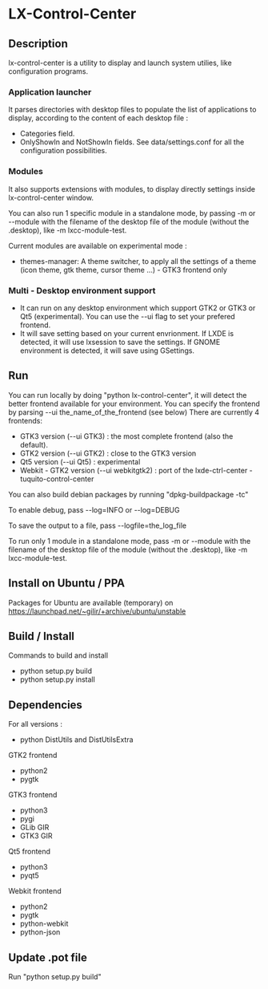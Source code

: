 # LX-Control-Center

## Description

lx-control-center is a utility to display and launch system utilies, like configuration programs.

### Application launcher

It parses directories with desktop files to populate the list of applications to display, according to the content of each desktop file :
 - Categories field.
 - OnlyShowIn and NotShowIn fields.
See data/settings.conf for all the configuration possibilities.

### Modules

It also supports extensions with modules, to display directly settings inside lx-control-center window.

You can also run 1 specific module in a standalone mode, by passing -m or --module with the filename of the desktop file of the module (without the .desktop), like -m lxcc-module-test.

Current modules are available on experimental mode :
 - themes-manager: A theme switcher, to apply all the settings of a theme (icon theme, gtk theme, cursor theme ...) - GTK3 frontend only


### Multi - Desktop environment support

 - It can run on any desktop environment which support GTK2 or GTK3 or Qt5 (experimental). You can use the --ui flag to set your prefered frontend.
 - It will save setting based on your current envrionment. If LXDE is detected, it will use lxsession to save the settings. If GNOME environment is detected, it will save using GSettings.


## Run

You can run locally by doing "python lx-control-center", it will detect the better frontend available for your environment.
You can specify the frontend by parsing --ui the_name_of_the_frontend (see below)
There are currently 4 frontends:
 - GTK3 version (--ui GTK3) : the most complete frontend (also the default).
 - GTK2 version (--ui GTK2) : close to the GTK3 version
 - Qt5 version (--ui Qt5) : experimental
 - Webkit - GTK2 version (--ui webkitgtk2) : port of the lxde-ctrl-center - tuquito-control-center

You can also build debian packages by running "dpkg-buildpackage -tc"

To enable debug, pass --log=INFO or --log=DEBUG

To save the output to a file, pass --logfile=the_log_file

To run only 1 module in a standalone mode, pass -m or --module with the filename of the desktop file of the module (without the .desktop), like -m lxcc-module-test.


## Install on Ubuntu / PPA

Packages for Ubuntu are available (temporary) on https://launchpad.net/~gilir/+archive/ubuntu/unstable


## Build / Install

Commands to build and install
 - python setup.py build
 - python setup.py install


## Dependencies

For all versions :
 - python DistUtils and DistUtilsExtra

GTK2 frontend
 - python2
 - pygtk

GTK3 frontend
 - python3
 - pygi
 - GLib GIR
 - GTK3 GIR

Qt5 frontend
 - python3
 - pyqt5

Webkit frontend
 - python2
 - pygtk
 - python-webkit
 - python-json


## Update .pot file

Run "python setup.py build"
